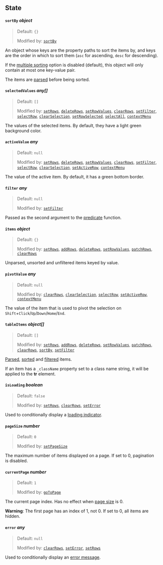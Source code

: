 ## State

#### `sortBy` *object*

> Default: `{}`
>
> Modified by: [`sortBy`][sortBy]

An object whose keys are the property paths to sort the items by, and keys are the order in which to sort them (`asc` for ascending, `desc` for descending).

If the [multiple sorting][multiSort] option is disabled (default), this object will only contain at most one key-value pair.

The items are [parsed][parser] before being sorted.

#### `selectedValues` *any[]*

> Default: `[]`
>
> Modified by: [`setRows`][setRows], [`deleteRows`][deleteRows], [`setRowValues`][setRowValues], [`clearRows`][clearRows], [`setFilter`][setFilter], [`selectRow`][selectRow], [`clearSelection`][clearSelection], [`setRowSelected`][setRowSelected], [`selectAll`][selectAll], [`contextMenu`][contextMenu]

The values of the selected items. By default, they have a light green background color.

#### `activeValue` *any*

> Default: `null`
>
> Modified by: [`setRows`][setRows], [`deleteRows`][deleteRows], [`setRowValues`][setRowValues], [`clearRows`][clearRows], [`setFilter`][setFilter], [`selectRow`][selectRow], [`clearSelection`][clearSelection], [`setActiveRow`][setActiveRow], [`contextMenu`][contextMenu]

The value of the active item. By default, it has a green bottom border.

#### `filter` *any*

> Default: `null`
>
> Modified by: [`setFilter`][setFilter]

Passed as the second argument to the [predicate][predicate] function.

#### `items` *object*

> Default: `{}`
>
> Modified by: [`setRows`][setRows], [`addRows`][addRows], [`deleteRows`][deleteRows], [`setRowValues`][setRowValues], [`patchRows`][patchRows], [`clearRows`][clearRows]

Unparsed, unsorted and unfiltered items keyed by value.

#### `pivotValue` *any*

> Default: `null`
>
> Modified by: [`clearRows`][clearRows], [`clearSelection`][clearSelection], [`selectRow`][selectRow], [`setActiveRow`][setActiveRow], [`contextMenu`][contextMenu]

The value of the item that is used to pivot the selection on `Shift`+`Click`/`Up`/`Down`/`Home`/`End`.

#### `tableItems` *object[]*

> Default: `[]`
>
> Modified by: [`setRows`][setRows], [`addRows`][addRows], [`deleteRows`][deleteRows], [`setRowValues`](#setRowValues), [`patchRows`][patchRows], [`clearRows`][clearRows], [`sortBy`][sortBy], [`setFilter`][setFilter]

[Parsed][parser], [sorted][sortBy] and [filtered][filter] items.

If an item has a `_className` property set to a class name string, it will be applied to the **tr** element.

#### `isLoading` *boolean*

> Default: `false`
>
> Modified by: [`setRows`][setRows], [`clearRows`][clearRows], [`setError`](#seterror)

Used to conditionally display a [loading indicator][loadingIndicator].

#### `pageSize` *number*

> Default: `0`
>
> Modified by: [`setPageSize`](#setpagesize)

The maximum number of items displayed on a page. If set to 0, pagination is disabled.

#### `currentPage` *number*

>  Default: `1`
>
>  Modified by: [`goToPage`](#gotopage) 

The current page index. Has no effect when [page size][pageSize] is 0.

**Warning**: The first page has an index of 1, not 0. If set to 0, all items are hidden.

#### `error` *any*

> Default: `null`
>
> Modified by: [`clearRows`][clearRows], [`setError`](#seterror), [`setRows`][setRows]

Used to conditionally display an [error message][renderError].



[options]: ./options.md
[multiSort]: ./options.md#multisort-boolean
[parser]: ./options.md#itemParser-function
[predicate]: ./options.md#itempredicate-function
[value]: ./options.md#valueproperty-string



[loadingIndicator]: ./common.md#loadingindicator-node
[renderError]: ./common.md#renderError-function



[pageSize]: #pagesize-number
[filter]: #filter-any
[sortBy]: #sortby-object



[createTable]: ./core.md#setup
[withTable]: ./table.md#setup



[goToPage]: ./actions.md#goToPage
[setPageIndex]: ./actions.md#setPageIndex
[clearRows]: ./actions.md#clearRows
[setFilter]: ./actions.md#setFilter
[patchRows]: ./actions.md#patchRows
[setRowValues]: ./actions.md#setRowValues
[deleteRows]: ./actions.md#deleteRows
[addRows]: ./actions.md#addRows
[setRows]: ./actions.md#setRows
[sortBy]: ./actions.md#sortBy
[selectRow]: ./actions.md#selectRow
[setActiveRow]: ./actions.md#setActiveRow
[clearSelection]: ./actions.md#clearSelection
[selectAll]: ./actions.md#selectAll
[setRowSelected]: ./actions.md#setRowSelected
[setError]: ./actions.md#setError
[contextMenu]: ./actions.md#contextMenu